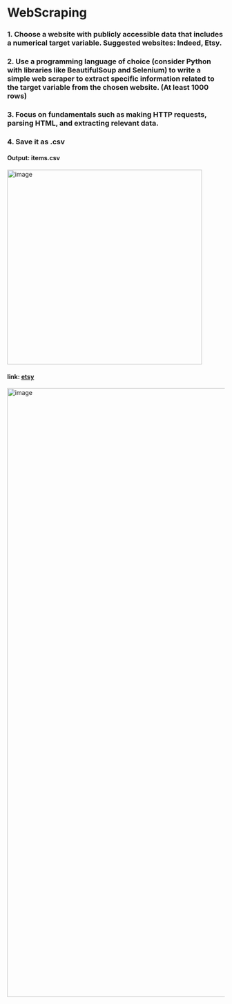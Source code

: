 # WebScraping
### 1. Choose a website with publicly accessible data that includes a numerical target variable. Suggested websites: Indeed, Etsy.
### 2. Use a programming language of choice (consider Python with libraries like BeautifulSoup and Selenium) to write a simple web scraper to extract specific information related to the target variable from the chosen website. (At least 1000 rows)
### 3. Focus on fundamentals such as making HTTP requests, parsing HTML, and extracting relevant data.
### 4. Save it as .csv

#### Output: items.csv
<img width="451" alt="image" src="https://github.com/Chae0510/WebScraping/assets/85086390/32ed072b-01b7-49ff-84a9-9f154652972d">

#### link: [etsy](https://www.etsy.com/search?q=bracelet&anchor_listing_id=854275908&ref=hp_bubbles_VDAY24_CoreMarkets&mosv=sese&moci=1226894514292&mosi=1231853541395&is_merch_library=true%27)
<img width="1411" alt="image" src="https://github.com/Chae0510/WebScraping/assets/85086390/797b089e-06db-4454-bdee-05387fd3428b">
